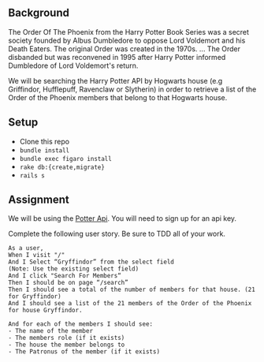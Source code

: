 ## Background

The Order Of The Phoenix from the Harry Potter Book Series was a secret society founded by Albus Dumbledore to oppose Lord Voldemort and his Death Eaters. The original Order was created in the 1970s. ... The Order disbanded but was reconvened in 1995 after Harry Potter informed Dumbledore of Lord Voldemort's return.

We will be searching the Harry Potter API by Hogwarts house (e.g Griffindor, Hufflepuff, Ravenclaw or Slytherin) in order to retrieve a list of the Order of the Phoenix members that belong to that Hogwarts house.

## Setup

* Clone this repo
* `bundle install`
* `bundle exec figaro install`
* `rake db:{create,migrate}`
* `rails s`

## Assignment

We will be using the [Potter Api](https://www.potterapi.com). You will need to sign up for an api key.

Complete the following user story. Be sure to TDD all of your work.

```
As a user,
When I visit "/"
And I Select “Gryffindor” from the select field
(Note: Use the existing select field)
And I click "Search For Members“
Then I should be on page “/search”
Then I should see a total of the number of members for that house. (21 for Gryffindor)
And I should see a list of the 21 members of the Order of the Phoenix for house Gryffindor.

And for each of the members I should see:
- The name of the member
- The members role (if it exists)
- The house the member belongs to
- The Patronus of the member (if it exists)
```
